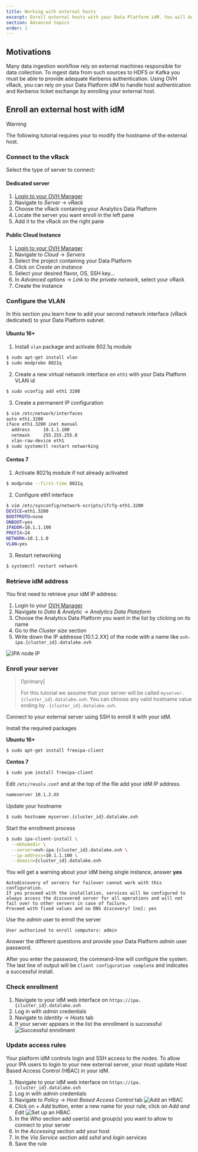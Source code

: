 ```yaml
---
title: Working with external hosts
excerpt: Enroll external hosts with your Data Platform idM. You will be able to authenticate external hosts against Hadoop services to ingest or push data
section: Advanced topics
order: 1
---
```


## Motivations

Many data ingestion workflow rely on external machines responsible for data collection.
To ingest data from such sources to HDFS or Kafka you must be able to provide
adequate Kerberos authentication. Using OVH vRack, you can rely on your Data Platform idM to handle
host authentication and Kerberos ticket exchange by enrolling your external
host.

## Enroll an external host with idM

> [!warning]
>
> The following tutorial requires your to modify the hostname of the external host.
>

### Connect to the vRack

Select the type of server to connect:

#### Dedicated server
1.  [Login to your OVH Manager](https://www.ovh.com/manager/public-cloud/index.html)
2. Navigate to *Server* -> *vRack*
3. Choose the vRack containing your Analytics Data Platform
4. Locate the server you want enroll in the left pane
5. Add it to the vRack on the right pane

#### Public Cloud Instance
1.  [Login to your OVH Manager](https://www.ovh.com/manager/public-cloud/index.html)
2. Navigate to *Cloud* -> *Servers*
3. Select the project containing your Data Platform
3. Click on *Create an instance*
4. Select your desired flavor, OS, SSH key...
5. In *Advanced options* -> *Link to the private network*, select your vRack
6. Create the instance

### Configure the VLAN

In this section you learn how to add your second network interface (vRack dedicated)
to your Data Platform subnet.
#### Ubuntu 16+
1. Install `vlan` package and activate 802.1q module
```bash
$ sudo apt-get install vlan
$ sudo modprobe 8021q
```

2. Create a new virtual network interface on `eth1` with your Data Platform VLAN id
```bash
$ sudo vconfig add eth1 3200
```
3. Create a permanent IP configuration
````bash
$ vim /etc/network/interfaces
auto eth1.3200
iface eth1.3200 inet manual
  address     10.1.1.100
  netmask     255.255.255.0
  vlan-raw-device eth1
$ sudo systemctl restart networking
````

#### Centos 7
1. Activate 8021q module if not already activated
```bash
$ modprobe --first-time 8021q
```

2. Configure eth1 interface
```bash
$ vim /etc/sysconfig/network-scripts/ifcfg-eth1.3200
DEVICE=eth1.3200
BOOTPROTO=none
ONBOOT=yes
IPADDR=10.1.1.100
PREFIX=24
NETWORK=10.1.1.0
VLAN=yes
```

3. Restart networking
````bash
$ systemctl restart network
````

### Retrieve idM address

You first need to retrieve your idM IP address:

1. Login to your [OVH Manager](https://www.ovh.com/manager/public-cloud/index.html)
2. Navigate to *Data & Analytic* -> *Analytics Data Plateform*
3. Choose the Analytics Data Platform you want in the list by clicking on its name
4. Go to the *Cluster size* section
5. Write down the IP addresse [10.1.2.XX] of the node with a name like `ovh-ipa.{cluster_id}.datalake.ovh`

![IPA node IP](images/info-nodes.png)


### Enroll your server

> [!primary]
>
> For this tutorial we assume that your server will be called `myserver.{cluster_id}.datalake.ovh`.
You can choose any valid hostname value ending by `.{cluster_id}.datalake.ovh`.
>

Connect to your external server using SSH to enroll it with your idM.

Install the required packages

**Ubuntu 16+**
```bash
$ sudo apt-get install freeipa-client
```

**Centos 7**
```bash
$ sudo yum install freeipa-client
```

Edit `/etc/resolv.conf` and at the top of the file add your idM IP address.
```bash
nameserver 10.1.2.XX
```

Update your hostname

```bash
$ sudo hostname myserver.{cluster_id}.datalake.ovh
```

Start the enrollment process
```bash
$ sudo ipa-client-install \
  --mkhomedir \
  --server=ovh-ipa.{cluster_id}.datalake.ovh \
  --ip-address=10.1.1.100 \
  --domain={cluster_id}.datalake.ovh
```

You will get a warning about your idM being single instance, answer **yes**
```text
Autodiscovery of servers for failover cannot work with this configuration.
If you proceed with the installation, services will be configured to always access the discovered server for all operations and will not fail over to other servers in case of failure.
Proceed with fixed values and no DNS discovery? [no]: yes
```

Use the *admin* user to enroll the server
````text
User authorized to enroll computers: admin
````

Answer the different questions and provide your Data Platform *admin* user password.

After you enter the password, the command-line will configure the system.
The last line of output will be `Client configuration complete` and indicates a successful install.

### Check enrollment

1. Navigate to your idM web interface on `https://ipa.{cluster_id}.datalake.ovh`
2. Log in with *admin* credentials
3. Navigate to *Identity* -> *Hosts* tab
4. If your server appears in the list the enrollment is successful
![Successful enrollment](images/idm-myserver.png)

### Update access rules

Your platform idM controls login and SSH access to the nodes. To allow your IPA users to login to your new external server,
your must update Host Based Access Control (HBAC) in your idM.

1. Navigate to your idM web interface on `https://ipa.{cluster_id}.datalake.ovh`
2. Log in with *admin* credentials
3. Navigate to *Policy* -> *Host Based Access Control* tab
![Add an HBAC](images/idm-add-hbac.png)
4. Click on *+ Add* button, enter a new name for your rule, click on *Add and Edit*
![Set up an HBAC](images/idm-setup-hbac.png)
5. In the *Who* section add user(s) and group(s) you want to allow to connect to your server
6. In the *Accessing* section add your host
7. In the *Via Service* section add *sshd* and *login* services
8. Save the rule
